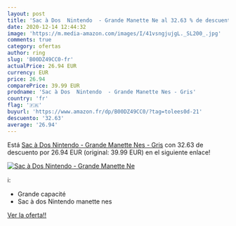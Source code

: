 ```yaml
---
layout: post
title: 'Sac à Dos  Nintendo  - Grande Manette Ne al 32.63 % de descuento'
date: 2020-12-14 12:44:32
image: 'https://m.media-amazon.com/images/I/41vsngjujgL._SL200_.jpg'
comments: true
category: ofertas
author: ring
slug: 'B00DZ49CC0-fr'
actualPrice: 26.94 EUR
currency: EUR
price: 26.94
comparePrice: 39.99 EUR
prodname: 'Sac à Dos  Nintendo  - Grande Manette Nes - Gris'
country: 'fr'
flag: '🇫🇷'
buyurl: 'https://www.amazon.fr/dp/B00DZ49CC0/?tag=tolees0d-21'
descuento: '32.63'
average: '26.94'
---
```


Está [Sac à Dos  Nintendo  - Grande Manette Nes - Gris](https://www.amazon.fr/dp/B00DZ49CC0/?tag=tolees0d-21) con 32.63 de descuento por 26.94 EUR (original: 39.99 EUR) en el siguiente enlace!

[![Sac à Dos  Nintendo  - Grande Manette Ne](https://m.media-amazon.com/images/I/41vsngjujgL._SL200_.jpg)](https://www.amazon.fr/dp/B00DZ49CC0/?tag=tolees0d-21)

ℹ️:

- Grande capacité
- Sac à dos Nintendo manette nes

[Ver la oferta!!](https://www.amazon.fr/dp/B00DZ49CC0/?tag=tolees0d-21)
